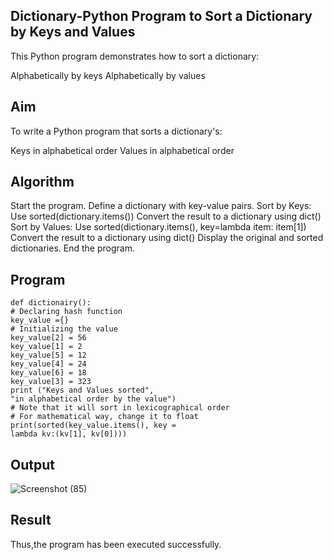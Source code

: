 ## Dictionary-Python Program to Sort a Dictionary by Keys and Values

This Python program demonstrates how to sort a dictionary:

Alphabetically by keys
Alphabetically by values

## Aim
To write a Python program that sorts a dictionary's:

Keys in alphabetical order
Values in alphabetical order
## Algorithm
Start the program.
Define a dictionary with key-value pairs.
Sort by Keys:
Use sorted(dictionary.items())
Convert the result to a dictionary using dict()
Sort by Values:
Use sorted(dictionary.items(), key=lambda item: item[1])
Convert the result to a dictionary using dict()
Display the original and sorted dictionaries.
End the program.
## Program
```
def dictionairy(): 
# Declaring hash function      
key_value ={}    
# Initializing the value 
key_value[2] = 56       
key_value[1] = 2 
key_value[5] = 12 
key_value[4] = 24 
key_value[6] = 18      
key_value[3] = 323 
print ("Keys and Values sorted", 
"in alphabetical order by the value") 
# Note that it will sort in lexicographical order 
# For mathematical way, change it to float 
print(sorted(key_value.items(), key = 
lambda kv:(kv[1], kv[0])))
```
## Output

![Screenshot (85)](https://github.com/user-attachments/assets/16417fea-1c76-45a8-944c-39d98951acb0)

## Result
Thus,the program has been executed successfully.


